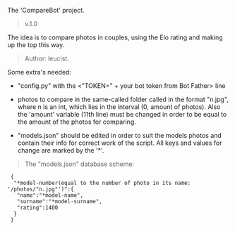 The 'CompareBot' project. 

> v.1.0

The idea is to compare photos in couples, using the Elo rating and making up the top this way.

> Author: leucist.

Some extra's needed: 

- "config.py" with the <"TOKEN=" + your bot token from Bot Father> line

- photos to compare in the same-called folder called in the format "n.jpg", where n is an int, which lies in the interval (0, amount of photos). Also the 'amount' variable (11th line) must be changed in order to be equal to the amount of the photos for comparing.

- "models.json" should be edited in order to suit the models photos and contain their info for correct work of the script. All keys and values for change are marked by the '*'.

> The "models.json" database scheme:

```
 {
  "*model-number(equal to the number of photo in its name: '/photos/"n.jpg"')":{
   "name":"*model-name",
   "surname":"*model-surname",
   "rating":1400
  }
 }
```